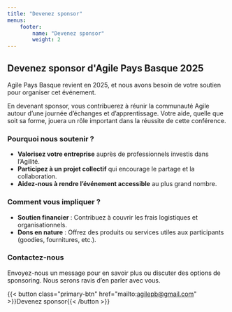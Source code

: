 ```yaml
---
title: "Devenez sponsor"
menus:
    footer:
        name: "Devenez sponsor"
        weight: 2
---
```


## Devenez sponsor d'Agile Pays Basque 2025

Agile Pays Basque revient en 2025, et nous avons besoin de votre soutien pour organiser cet événement.

En devenant sponsor, vous contribuerez à réunir la communauté Agile autour d’une journée d’échanges et d’apprentissage. Votre aide, quelle que soit sa forme, jouera un rôle important dans la réussite de cette conférence.

### Pourquoi nous soutenir ?

- **Valorisez votre entreprise** auprès de professionnels investis dans l’Agilité.
- **Participez à un projet collectif** qui encourage le partage et la collaboration.
- **Aidez-nous à rendre l’événement accessible** au plus grand nombre.

### Comment vous impliquer ?

- **Soutien financier** : Contribuez à couvrir les frais logistiques et organisationnels.
- **Dons en nature** : Offrez des produits ou services utiles aux participants (goodies, fournitures, etc.).

### Contactez-nous

Envoyez-nous un message pour en savoir plus ou discuter des options de sponsoring. Nous serons ravis d’en parler avec vous.

{{< button class="primary-btn" href="mailto:agilepb@gmail.com" >}}Devenez sponsor{{< /button >}}

